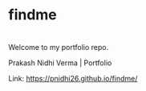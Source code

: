 # findme
#
Welcome to my portfolio repo.

Prakash Nidhi Verma | Portfolio

Link: https://pnidhi26.github.io/findme/
